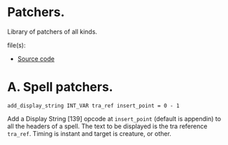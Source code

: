 # Patchers.

Library of patchers of all kinds.

file(s):

* [Source code](../../../internal/patchers.tpa)

# A. Spell patchers.

`add_display_string INT_VAR tra_ref insert_point = 0 - 1`

Add a Display String [139] opcode at `insert_point` (default is appendin) to all the headers of a spell. The text to be displayed is the tra reference `tra_ref`. Timing is instant and target is creature, or other.
